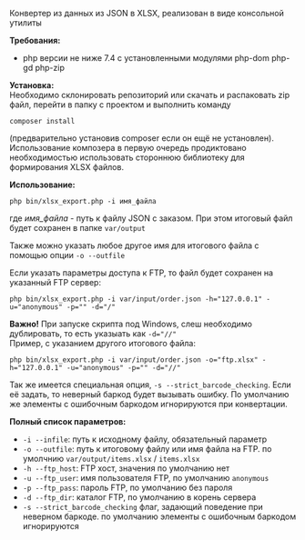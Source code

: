 Конвертер из данных из JSON в XLSX, реализован в виде консольной утилиты

**Требования:**

- php версии не ниже 7.4 с установленными модулями php-dom php-gd php-zip

**Установка:**  
Необходимо склонировать репозиторий или скачать и распаковать zip файл, перейти в папку с проектом
и выполнить команду

    composer install

(предварительно установив composer если он ещё не установлен).   
Использование композера в первую очередь продиктовано необходимостью использовать стороннюю библиотеку для формирования XLSX файлов.

**Использование:**

    php bin/xlsx_export.php -i имя_файла

где *имя_файла* - путь к файлу JSON с заказом. При этом итоговый файл будет сохранен в папке `var/output`

Также можно указать любое другое имя для итогового файла с помощью опции `-o --outfile`

Если указать параметры доступа к FTP, то файл будет сохранен на указанный FTP сервер:

    php bin/xlsx_export.php -i var/input/order.json -h="127.0.0.1" -u="anonymous" -p="" -d="/"

**Важно!** При запуске скрипта под Windows, слеш необходимо дублировать, то есть указыать как `-d="//"`   
Пример, с указанием другого итогового файла:

    php bin/xlsx_export.php -i var/input/order.json -o="ftp.xlsx" -h="127.0.0.1" -u="anonymous" -p="" -d="//"

Так же имеется специальная опция, `-s --strict_barcode_checking`. Если её задать, то неверный баркод будет вызывать ошибку.
По умолчанию же элементы с ошибочным баркодом игнорируются при конвертации.

**Полный список параметров:**

- `-i --infile`: путь к исходному файлу, обязательный параметр
- `-o --outfile`: путь к итоговому файлу или имя файла на FTP. по умолчнию `var/output/items.xlsx` / `items.xlsx` 
- `-h --ftp_host`: FTP хост, значения по умолчанию нет
- `-u --ftp_user`: имя пользователя FTP, по умолчанию `anonymous`
- `-p --ftp_pass`: пароль FTP, по умолчанию без пароля
- `-d --ftp_dir`: каталог FTP, по умолчанию в корень сервера
- `-s --strict_barcode_checking` флаг, задающий поведение при неверном баркоде.
  по умолчанию элементы с ошибочным баркодом игнорируются
